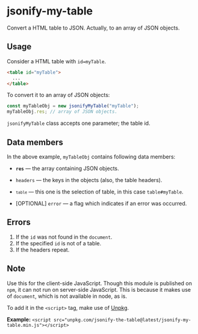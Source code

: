 # jsonify-my-table

Convert a HTML table to JSON. Actually, to an array of JSON objects.

## Usage

Consider a HTML table with `id=myTable`.

```html
<table id="myTable">
  ...
</table>
```

To convert it to an array of JSON objects:

```javascript
const myTableObj = new jsonifyMyTable("myTable");
myTableObj.res; // array of JSON objects.
```

`jsonifyMyTable` class accepts one parameter; the table id.

## Data members

In the above example, `myTableObj` contains following data members:

- **`res`** &mdash; the array containing JSON objects.
- `headers` &mdash; the keys in the objects (also, the table headers).
- <small>`table`</small> &mdash; this one is the selection of table, in this case `table#myTable`.

- [OPTIONAL] `error` &mdash; a flag which indicates if an error was occurred.

## Errors

1. If the `id` was not found in the `document`.
2. If the specified `id` is not of a table.
3. If the headers repeat.

## Note

Use this for the client-side JavaScript. Though this module is published on `npm`, it can not run on server-side JavaScript. This is because it makes use of `document`, which is not available in node, as is.

To add it in the `<script>` tag, make use of [Unpkg](https://unpkg.com "UNPKG").

**Example:** `<script src="unpkg.com/jsonify-the-table@latest/jsonify-my-table.min.js"></script>`
